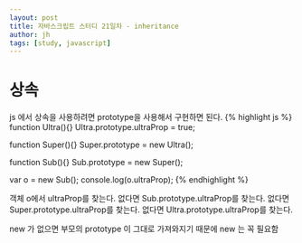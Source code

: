 ```yaml
---
layout: post
title: 자바스크립트 스터디 21일차 - inheritance
author: jh
tags: [study, javascript]
---
```

# 상속
js 에서 상속을 사용하려면 prototype을 사용해서 구현하면 된다.
{% highlight js %}
function Ultra(){}
Ultra.prototype.ultraProp = true;

function Super(){}
Super.prototype = new Ultra();

function Sub(){}
Sub.prototype = new Super();

var o = new Sub();
console.log(o.ultraProp);
{% endhighlight %}

객체 o에서 ultraProp를 찾는다.
없다면 Sub.prototype.ultraProp를 찾는다.
없다면 Super.prototype.ultraProp를 찾는다.
없다면 Ultra.prototype.ultraProp를 찾는다.

new 가 없으면 부모의 prototype 이 그대로 가져와지기 때문에 new 는 꼭 필요함
